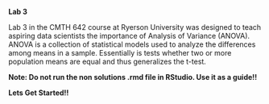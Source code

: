 **Lab 3**

Lab 3 in the CMTH 642 course at Ryerson University was designed to teach aspiring data scientists the importance of Analysis of Variance (ANOVA). ANOVA is a collection of statistical models used to analyze the differences among means in a sample. Essentially is tests whether two or more population means are equal and thus generalizes the t-test.



**Note: Do not run the non solutions .rmd file in RStudio. Use it as a guide!!**



**Lets Get Started!!** 